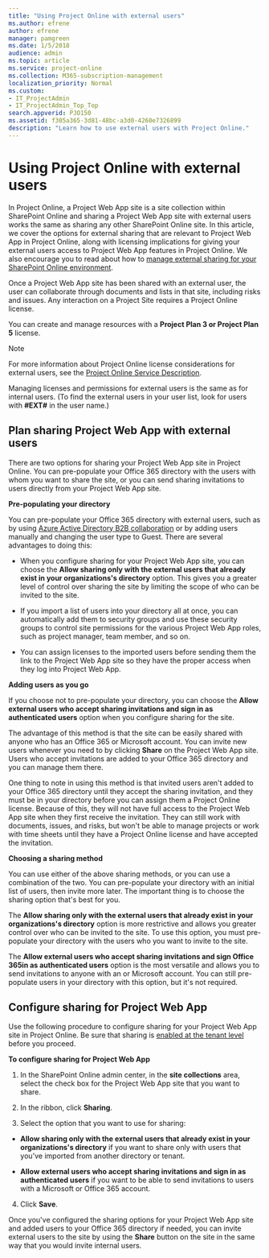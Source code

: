 ```yaml
---
title: "Using Project Online with external users"
ms.author: efrene
author: efrene
manager: pamgreen
ms.date: 1/5/2018
audience: admin
ms.topic: article
ms.service: project-online
ms.collection: M365-subscription-management
localization_priority: Normal
ms.custom:
- IT_ProjectAdmin
- IT_ProjectAdmin_Top_Top
search.appverid: PJO150
ms.assetid: f305a365-3d81-48bc-a3d0-4260e7326899
description: "Learn how to use external users with Project Online."
---
```


# Using Project Online with external users

In Project Online, a Project Web App site is a site collection within SharePoint Online and sharing a Project Web App site with external users works the same as sharing any other SharePoint Online site. In this article, we cover the options for external sharing that are relevant to Project Web App in Project Online, along with licensing implications for giving your external users access to Project Web App features in Project Online. We also encourage you to read about how to [manage external sharing for your SharePoint Online environment](https://support.office.com/article/C8A462EB-0723-4B0B-8D0A-70FEAFE4BE85).
  
Once a Project Web App site has been shared with an external user, the user can collaborate through documents and lists in that site, including risks and issues. Any interaction on a Project Site requires a Project Online license.

You can create and manage resources with a **Project Plan 3 or Project Plan 5** license.
  
> [!NOTE]
> For more information about Project Online license considerations for external users, see the [Project Online Service Description](https://go.microsoft.com/fwlink/?linkid=866192). 
  
Managing licenses and permissions for external users is the same as for internal users. (To find the external users in your user list, look for users with **#EXT#** in the user name.) 
  
## Plan sharing Project Web App with external users

There are two options for sharing your Project Web App site in Project Online. You can pre-populate your Office 365 directory with the users with whom you want to share the site, or you can send sharing invitations to users directly from your Project Web App site.
  
 **Pre-populating your directory**
  
You can pre-populate your Office 365 directory with external users, such as by using [Azure Active Directory B2B collaboration](https://azure.microsoft.com/documentation/articles/active-directory-b2b-collaboration-overview/) or by adding users manually and changing the user type to Guest. There are several advantages to doing this: 
  
- When you configure sharing for your Project Web App site, you can choose the **Allow sharing only with the external users that already exist in your organizations's directory** option. This gives you a greater level of control over sharing the site by limiting the scope of who can be invited to the site. 
    
- If you import a list of users into your directory all at once, you can automatically add them to security groups and use these security groups to control site permissions for the various Project Web App roles, such as project manager, team member, and so on.
    
- You can assign licenses to the imported users before sending them the link to the Project Web App site so they have the proper access when they log into Project Web App.
    
 **Adding users as you go**
  
If you choose not to pre-populate your directory, you can choose the **Allow external users who accept sharing invitations and sign in as authenticated users** option when you configure sharing for the site. 
  
The advantage of this method is that the site can be easily shared with anyone who has an Office 365 or Microsoft account. You can invite new users whenever you need to by clicking **Share** on the Project Web App site. Users who accept invitations are added to your Office 365 directory and you can manage them there. 
  
One thing to note in using this method is that invited users aren't added to your Office 365 directory until they accept the sharing invitation, and they must be in your directory before you can assign them a Project Online license. Because of this, they will not have full access to the Project Web App site when they first receive the invitation. They can still work with documents, issues, and risks, but won't be able to manage projects or work with time sheets until they have a Project Online license and have accepted the invitation.
  
 **Choosing a sharing method**
  
You can use either of the above sharing methods, or you can use a combination of the two. You can pre-populate your directory with an initial list of users, then invite more later. The important thing is to choose the sharing option that's best for you.
  
The **Allow sharing only with the external users that already exist in your organizations's directory** option is more restrictive and allows you greater control over who can be invited to the site. To use this option, you must pre-populate your directory with the users who you want to invite to the site. 
  
The **Allow external users who accept sharing invitations and sign Office 365in as authenticated users** option is the most versatile and allows you to send invitations to anyone with an or Microsoft account. You can still pre-populate users in your directory with this option, but it's not required. 
  
## Configure sharing for Project Web App

Use the following procedure to configure sharing for your Project Web App site in Project Online. Be sure that sharing is [enabled at the tenant level](https://support.office.com/article/C8A462EB-0723-4B0B-8D0A-70FEAFE4BE85) before you proceed. 
  
 **To configure sharing for Project Web App**
  
1. In the SharePoint Online admin center, in the **site collections** area, select the check box for the Project Web App site that you want to share. 
    
2. In the ribbon, click **Sharing**.
    
3. Select the option that you want to use for sharing:
    
  - **Allow sharing only with the external users that already exist in your organizations's directory** if you want to share only with users that you've imported from another directory or tenant. 
    
  - **Allow external users who accept sharing invitations and sign in as authenticated users** if you want to be able to send invitations to users with a Microsoft or Office 365 account. 
    
4. Click **Save**.
    
Once you've configured the sharing options for your Project Web App site and added users to your Office 365 directory if needed, you can invite external users to the site by using the **Share** button on the site in the same way that you would invite internal users. 
  

